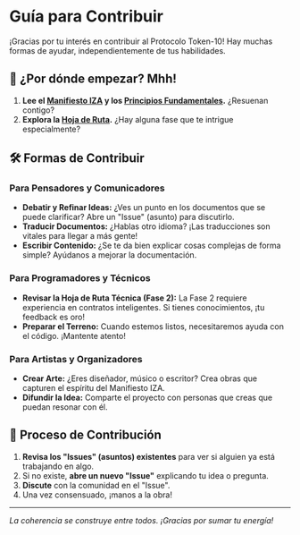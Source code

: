 # Guía para Contribuir

¡Gracias por tu interés en contribuir al Protocolo Token-10! Hay muchas formas de ayudar, independientemente de tus habilidades.

## 🤔 ¿Por dónde empezar?  Mhh!

1.  **Lee el [Manifiesto IZA](./docs/MANIFIESTO_IZA.md) y los [Principios Fundamentales](./docs/L3Y_IZA_PRINCIPIOS_FUNDAMENTALES.md).** ¿Resuenan contigo?
2.  **Explora la [Hoja de Ruta](./ROADMAP.md).** ¿Hay alguna fase que te intrigue especialmente?

## 🛠️ Formas de Contribuir

### Para Pensadores y Comunicadores
- **Debatir y Refinar Ideas:** ¿Ves un punto en los documentos que se puede clarificar? Abre un "Issue" (asunto) para discutirlo.
- **Traducir Documentos:** ¿Hablas otro idioma? ¡Las traducciones son vitales para llegar a más gente!
- **Escribir Contenido:** ¿Se te da bien explicar cosas complejas de forma simple? Ayúdanos a mejorar la documentación.

### Para Programadores y Técnicos
- **Revisar la Hoja de Ruta Técnica (Fase 2):** La Fase 2 requiere experiencia en contratos inteligentes. Si tienes conocimientos, ¡tu feedback es oro!
- **Preparar el Terreno:** Cuando estemos listos, necesitaremos ayuda con el código. ¡Mantente atento!

### Para Artistas y Organizadores
- **Crear Arte:** ¿Eres diseñador, músico o escritor? Crea obras que capturen el espíritu del Manifiesto IZA.
- **Difundir la Idea:** Comparte el proyecto con personas que creas que puedan resonar con él.

## 💬 Proceso de Contribución

1.  **Revisa los "Issues" (asuntos) existentes** para ver si alguien ya está trabajando en algo.
2.  Si no existe, **abre un nuevo "Issue"** explicando tu idea o pregunta.
3.  **Discute** con la comunidad en el "Issue".
4.  Una vez consensuado, ¡manos a la obra!

---
*La coherencia se construye entre todos. ¡Gracias por sumar tu energía!*
